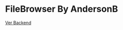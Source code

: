 # FileBrowser By AndersonB
[Ver Backend](https://github.com/DAndersonBurga/filebrowser-backend.git)
